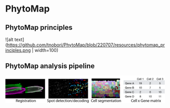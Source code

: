 # PhytoMap

## PhytoMap principles
![alt text](https://github.com/tnobori/PhytoMap/blob/220707/resources/phytomap_principles.png | width=100)

## PhytoMap analysis pipeline
![alt text](https://github.com/tnobori/PhytoMap/blob/220707/resources/phytomap_analysis_fig.png)
